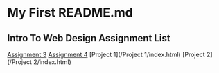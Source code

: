 # My First README.md

## Intro To Web Design Assignment List

[Assignment 3](/Assignment-3/index.html)
[Assignment 4](/Assignment-4/index.html)
[Project 1](/Project 1/index.html)
[Project 2](/Project 2/index.html)
